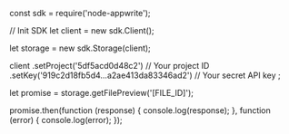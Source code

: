 const sdk = require('node-appwrite');

// Init SDK
let client = new sdk.Client();

let storage = new sdk.Storage(client);

client
    .setProject('5df5acd0d48c2') // Your project ID
    .setKey('919c2d18fb5d4...a2ae413da83346ad2') // Your secret API key
;

let promise = storage.getFilePreview('[FILE_ID]');

promise.then(function (response) {
    console.log(response);
}, function (error) {
    console.log(error);
});